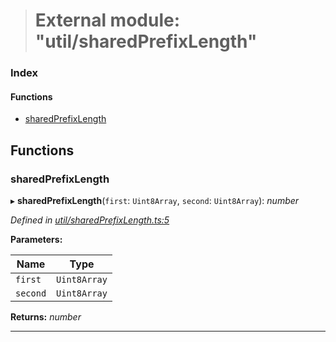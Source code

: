 > # External module: "util/sharedPrefixLength"

### Index

#### Functions

* [sharedPrefixLength](_util_sharedprefixlength_.md#sharedprefixlength)

## Functions

###  sharedPrefixLength

▸ **sharedPrefixLength**(`first`: `Uint8Array`, `second`: `Uint8Array`): *number*

*Defined in [util/sharedPrefixLength.ts:5](url)*

**Parameters:**

Name | Type |
------ | ------ |
`first` | `Uint8Array` |
`second` | `Uint8Array` |

**Returns:** *number*

___
